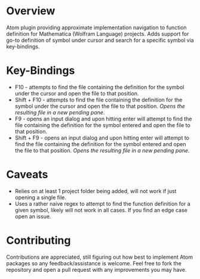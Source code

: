 # Overview
Atom plugin providing approximate implementation navigation to function definition for Mathematica (Wolfram Language) projects. Adds support for go-to definition of symbol under cursor and search for a specific symbol via key-bindings.

# Key-Bindings
- F10  -  attempts to find the file containing the definition for the symbol under the cursor and open the file to that position.
- Shift + F10  -  attempts to find the file containing the definition for the symbol under the cursor and open the file to that position. *Opens the resulting file in a new pending pane*.
- F9  -  opens an input dialog and upon hitting enter will attempt to find the file containing the definition for the symbol entered and open the file to that position.
- Shift + F9  -  opens an input dialog and upon hitting enter will attempt to find the file containing the definition for the symbol entered and open the file to that position. *Opens the resulting file in a new pending pane*.

# Caveats
- Relies on at least 1 project folder being added, will not work if just opening a single file.
- Uses a rather naive regex to attempt to find the function definition for a given symbol, likely will not work in all cases. If you find an edge case open an issue.

# Contributing
Contributions are appreciated, still figuring out how best to implement Atom packages so any feedback/assistance is welcome. Feel free to fork the repository and open a pull request with any improvements you may have.
